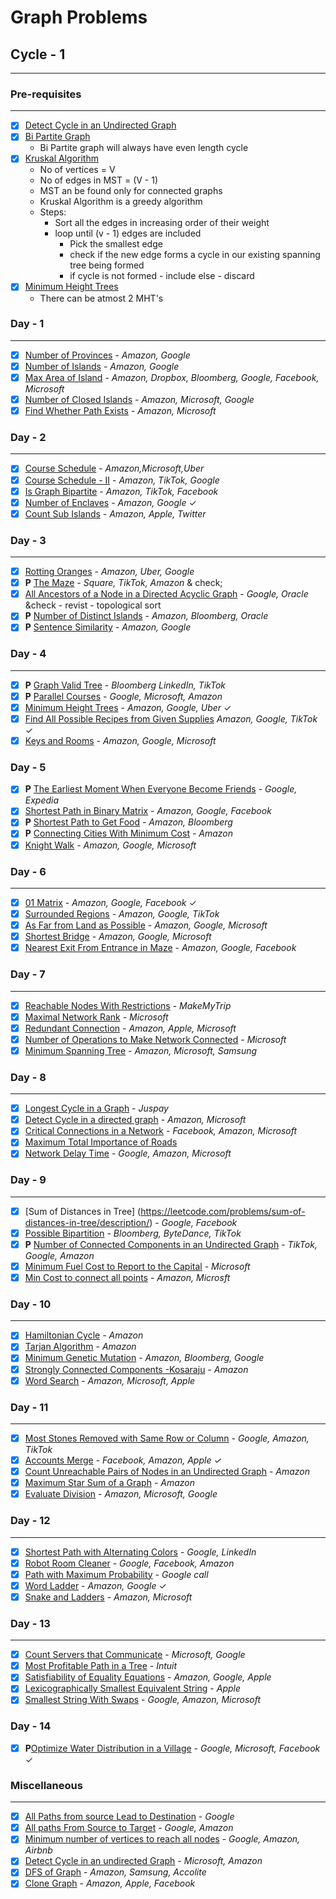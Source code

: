 ##

# Graph Problems

## Cycle - 1

---

### Pre-requisites

---

- [x] [Detect Cycle in an Undirected Graph](https://www.youtube.com/watch?v=vXrv3kruvwE)
- [x] [Bi Partite Graph](https://www.youtube.com/watch?v=0ACfAqs8mm0)
  - Bi Partite graph will always have even length cycle
- [x] [Kruskal Algorithm](https://www.youtube.com/watch?v=_Iz-QLBGKpM)
  - No of vertices = V
  - No of edges in MST = (V - 1)
  - MST an be found only for connected graphs
  - Kruskal Algorithm is a greedy algorithm
  - Steps:
    - Sort all the edges in increasing order of their weight
    - loop until (v - 1) edges are included
      - Pick the smallest edge
      - check if the new edge forms a cycle in our existing spanning tree being formed
      - if cycle is not formed - include else - discard
- [x] [Minimum Height Trees](https://www.youtube.com/watch?v=ivl6BHJVcB0)
  - There can be atmost 2 MHT's

### Day - 1

---

- [x] [Number of Provinces](https://leetcode.com/problems/number-of-provinces/description/) - <cite>Amazon, Google</cite>
- [x] [Number of Islands](https://leetcode.com/problems/number-of-islands/) - <cite>Amazon, Google</cite>
- [x] [Max Area of Island](https://leetcode.com/problems/max-area-of-island/) - <cite> Amazon, Dropbox, Bloomberg, Google, Facebook, Microsoft</cite>
- [x] [Number of Closed Islands](https://leetcode.com/problems/number-of-closed-islands/) - <cite> Amazon, Microsoft, Google </cite>
- [x] [Find Whether Path Exists](https://practice.geeksforgeeks.org/problems/find-whether-path-exist5238/1) - <cite>Amazon, Microsoft</cite>

### Day - 2

---

- [x] [Course Schedule](https://leetcode.com/problems/course-schedule/) - <cite>Amazon,Microsoft,Uber</cite>
- [x] [Course Schedule - II](https://leetcode.com/problems/course-schedule-ii/) - <cite>Amazon, TikTok, Google</cite>
- [x] [Is Graph Bipartite](https://leetcode.com/problems/is-graph-bipartite/description/) - <cite>Amazon, TikTok, Facebook</cite>
- [x] [Number of Enclaves](https://leetcode.com/problems/number-of-enclaves/) - <cite>Amazon, Google</cite> &check;
- [x] [Count Sub Islands](https://leetcode.com/problems/count-sub-islands/) - <cite> Amazon, Apple, Twitter </cite>

### Day - 3

---

- [x] [Rotting Oranges](https://leetcode.com/problems/rotting-oranges/) - <cite> Amazon, Uber, Google </cite>
- [x] **P** [The Maze](https://leetcode.com/problems/the-maze/description/) - <cite> Square, TikTok, Amazon </cite> & check;
- [x] [All Ancestors of a Node in a Directed Acyclic Graph](https://leetcode.com/problems/all-ancestors-of-a-node-in-a-directed-acyclic-graph/) - <cite> Google, Oracle </cite> &check - revist - topological sort
- [x] **P** [Number of Distinct Islands](https://leetcode.com/problems/number-of-distinct-islands/) - <cite>Amazon, Bloomberg, Oracle</cite>
- [x] **P** [Sentence Similarity](https://leetcode.com/problems/sentence-similarity-ii/description/) - <cite> Amazon, Google </cite>

### Day - 4

---

- [x] **P** [Graph Valid Tree](https://leetcode.com/problems/graph-valid-tree/) - <cite> Bloomberg LinkedIn, TikTok </cite>
- [x] **P** [Parallel Courses](https://leetcode.com/problems/parallel-courses/description/) - <cite> Google, Microsoft, Amazon </cite>
- [x] [Minimum Height Trees](https://leetcode.com/problems/minimum-height-trees/) - <cite> Amazon, Google, Uber </cite> &check;
- [x] [Find All Possible Recipes from Given Supplies](https://leetcode.com/problems/find-all-possible-recipes-from-given-supplies/) <cite> Amazon, Google, TikTok </cite> &check;
- [x] [Keys and Rooms](https://leetcode.com/problems/keys-and-rooms/) - <cite> Amazon, Google, Microsoft</cite>

### Day - 5

- [x] **P** [The Earliest Moment When Everyone Become Friends](https://leetcode.com/problems/the-earliest-moment-when-everyone-become-friends/description/) - <cite> Google, Expedia </cite>
- [x] [Shortest Path in Binary Matrix](https://leetcode.com/problems/shortest-path-in-binary-matrix/description/) - <cite> Amazon, Google, Facebook</cite>
- [x] **P** [Shortest Path to Get Food](https://leetcode.com/problems/shortest-path-to-get-food/description/) - <cite> Amazon, Bloomberg </cite>
- [x] **P** [Connecting Cities With Minimum Cost](https://leetcode.com/problems/connecting-cities-with-minimum-cost/description/) - <cite> Amazon</cite>
- [x] [Knight Walk](https://practice.geeksforgeeks.org/problems/knight-walk4521/1) - <cite> Amazon, Google, Microsoft </cite>

### Day - 6

---

- [x] [01 Matrix](https://leetcode.com/problems/01-matrix/description/) - <cite> Amazon, Google, Facebook</cite> &check;
- [x] [Surrounded Regions](https://leetcode.com/problems/surrounded-regions/description/) - <cite> Amazon, Google, TikTok </cite>
- [x] [As Far from Land as Possible](https://leetcode.com/problems/as-far-from-land-as-possible/description/) - <cite> Amazon, Google, Microsoft </cite>
- [x] [Shortest Bridge](https://leetcode.com/problems/shortest-bridge/) - <cite> Amazon, Google, Microsoft </cite>
- [x] [Nearest Exit From Entrance in Maze](https://leetcode.com/problems/nearest-exit-from-entrance-in-maze/description/) - <cite> Amazon, Google, Facebook</cite>

### Day - 7

---

- [x] [Reachable Nodes With Restrictions](https://leetcode.com/problems/reachable-nodes-with-restrictions/) - <cite> MakeMyTrip </cite>
- [x] [Maximal Network Rank](https://leetcode.com/problems/maximal-network-rank/) - <cite> Microsoft </cite>
- [x] [Redundant Connection](https://leetcode.com/problems/redundant-connection/description/) - <cite>Amazon, Apple, Microsoft</cite>
- [x] [Number of Operations to Make Network Connected](https://leetcode.com/problems/number-of-operations-to-make-network-connected/description/) - <cite>Microsoft</cite>
- [x] [Minimum Spanning Tree](https://practice.geeksforgeeks.org/problems/minimum-spanning-tree/1) - <cite> Amazon, Microsoft, Samsung </cite>

### Day - 8

---

- [x] [Longest Cycle in a Graph](https://leetcode.com/problems/longest-cycle-in-a-graph/description/) - <cite> Juspay </cite>
- [x] [Detect Cycle in a directed graph](https://practice.geeksforgeeks.org/problems/detect-cycle-in-a-directed-graph/1) - <cite> Amazon, Microsoft </cite>
- [x] [Critical Connections in a Network](https://leetcode.com/problems/critical-connections-in-a-network/description/) - <cite>Facebook, Amazon, Microsoft</cite>
- [x] [Maximum Total Importance of Roads](https://leetcode.com/problems/maximum-total-importance-of-roads/)
- [x] [Network Delay Time](https://leetcode.com/problems/network-delay-time/description/) - <cite> Google, Amazon, Microsoft </cite>

### Day - 9

---

- [x] [Sum of Distances in Tree] (https://leetcode.com/problems/sum-of-distances-in-tree/description/) - <cite> Google, Facebook </cite>
- [x] [Possible Bipartition](https://leetcode.com/problems/possible-bipartition/) - <cite>Bloomberg, ByteDance, TikTok</cite>
- [x] **P** [Number of Connected Components in an Undirected Graph](https://leetcode.com/problems/number-of-connected-components-in-an-undirected-graph/description/) - <cite>TikTok, Google, Amazon</cite>
- [x] [Minimum Fuel Cost to Report to the Capital](https://leetcode.com/problems/minimum-fuel-cost-to-report-to-the-capital/) - <cite> Microsoft </cite>
- [x] [Min Cost to connect all points](https://leetcode.com/problems/min-cost-to-connect-all-points/) - <cite> Amazon, Microsft </cite>

### Day - 10

---

- [x] [Hamiltonian Cycle](https://practice.geeksforgeeks.org/problems/hamiltonian-path2522/1) - <cite> Amazon </cite>
- [x] [Tarjan Algorithm](https://practice.geeksforgeeks.org/problems/strongly-connected-component-tarjanss-algo-1587115621/1) - <cite> Amazon </cite>
- [x] [Minimum Genetic Mutation](https://leetcode.com/problems/minimum-genetic-mutation/description/) - <cite> Amazon, Bloomberg, Google </cite>
- [x] [Strongly Connected Components -Kosaraju](https://practice.geeksforgeeks.org/problems/strongly-connected-components-kosarajus-algo/1) - <cite> Amazon </cite>
- [x] [Word Search](https://practice.geeksforgeeks.org/problems/word-search/1) - <cite> Amazon, Microsoft, Apple </cite>

### Day - 11

---

- [x] [Most Stones Removed with Same Row or Column](https://leetcode.com/problems/most-stones-removed-with-same-row-or-column/) - <cite>Google, Amazon, TikTok<cite>
- [x] [Accounts Merge](https://leetcode.com/problems/accounts-merge/description/) - <cite>Facebook, Amazon, Apple<cite> &check;
- [x] [Count Unreachable Pairs of Nodes in an Undirected Graph](https://leetcode.com/problems/count-unreachable-pairs-of-nodes-in-an-undirected-graph/description/) - <cite> Amazon </cite>
- [x] [Maximum Star Sum of a Graph](https://leetcode.com/problems/maximum-star-sum-of-a-graph/) - <cite> Amazon </cite>
- [x] [Evaluate Division](https://leetcode.com/problems/evaluate-division/description/) - <cite> Amazon, Microsoft, Google </cite>

### Day - 12

---

- [x] [Shortest Path with Alternating Colors](https://leetcode.com/problems/shortest-path-with-alternating-colors/) - <cite> Google, LinkedIn </cite>
- [x] [Robot Room Cleaner](https://leetcode.com/problems/robot-room-cleaner/) - <cite> Google, Facebook, Amazon </cite>
- [x] [Path with Maximum Probability](https://leetcode.com/problems/path-with-maximum-probability/) - <cite> Google call</cite>
- [x] [Word Ladder](https://leetcode.com/problems/word-ladder/) - <cite> Amazon, Google </cite> &check;
- [x] [Snake and Ladders](https://leetcode.com/problems/snakes-and-ladders/) - <cite> Amazon, Microsoft</cite>

### Day - 13

---

- [x] [Count Servers that Communicate](https://leetcode.com/problems/count-servers-that-communicate/description/) - <cite>Microsoft, Google</cite>
- [x] [Most Profitable Path in a Tree](https://leetcode.com/problems/most-profitable-path-in-a-tree/description/) - <cite> Intuit </cite>
- [x] [Satisfiability of Equality Equations](https://leetcode.com/problems/satisfiability-of-equality-equations/description/) - <cite>Amazon, Google, Apple</cite>
- [x] [Lexicographically Smallest Equivalent String](https://leetcode.com/problems/lexicographically-smallest-equivalent-string/description/) - <cite>Apple</cite>
- [x] [Smallest String With Swaps](https://leetcode.com/problems/smallest-string-with-swaps/) - <cite> Google, Amazon, Microsoft </cite>

### Day - 14

- [x] **P**[Optimize Water Distribution in a Village](https://leetcode.com/problems/optimize-water-distribution-in-a-village/description/) - <cite> Google, Microsoft, Facebook </cite> &check;

### Miscellaneous

---

- [x] [All Paths from source Lead to Destination](https://leetcode.com/problems/all-paths-from-source-lead-to-destination/) - <cite>Google</cite>
- [x] [All paths From Source to Target](https://leetcode.com/problems/all-paths-from-source-to-target/description/) - <cite>Google, Amazon</cite>
- [x] [Minimum number of vertices to reach all nodes](https://leetcode.com/problems/minimum-number-of-vertices-to-reach-all-nodes/description/) - <cite> Google, Amazon, Airbnb </cite>
- [x] [Detect Cycle in an undirected Graph](https://practice.geeksforgeeks.org/problems/detect-cycle-in-an-undirected-graph/1) - <cite> Microsoft, Amazon</cite>
- [x] [DFS of Graph](https://practice.geeksforgeeks.org/problems/depth-first-traversal-for-a-graph/1) - <cite>Amazon, Samsung, Accolite</cite>
- [x] [Clone Graph](https://leetcode.com/problems/clone-graph/) - <cite> Amazon, Apple, Facebook</cite>
